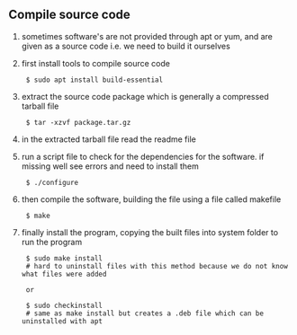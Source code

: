 ## Compile source code
1. sometimes software's are not provided through apt or yum, and are given as a source code i.e. we need to build it ourselves 

2. first install tools to compile source code 

		$ sudo apt install build-essential

3. extract the source code package which is generally a compressed tarball file 

		$ tar -xzvf package.tar.gz

4. in the extracted tarball file read the readme file 

5. run a script file to check for the dependencies for the software. if missing well see errors and need to install them

		$ ./configure

6. then compile the software, building the file using a file called makefile

		$ make

7. finally install the program, copying the built files into system folder to run the program 

		$ sudo make install
		# hard to uninstall files with this method because we do not know what files were added 

		or 

		$ sudo checkinstall
		# same as make install but creates a .deb file which can be uninstalled with apt 

